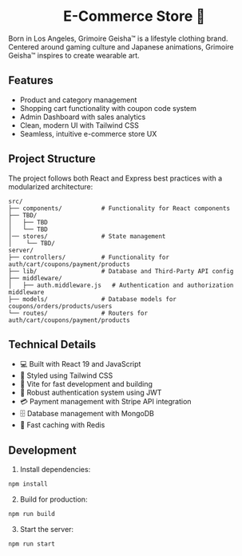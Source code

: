 <h1 align="center">E-Commerce Store 🛒</h1>

Born in Los Angeles, Grimoire Geisha™ is a lifestyle clothing brand. Centered around gaming culture and Japanese animations, Grimoire Geisha™ inspires to create wearable art.

## Features

- Product and category management
- Shopping cart functionality with coupon code system
- Admin Dashboard with sales analytics
- Clean, modern UI with Tailwind CSS
- Seamless, intuitive e-commerce store UX

## Project Structure

The project follows both React and Express best practices with a modularized architecture:

```
src/
├── components/           # Functionality for React components
├── TBD/
│   ├── TBD
│   └── TBD
│── stores/               # State management
│    └── TBD/
server/
├── controllers/          # Functionality for auth/cart/coupons/payment/products
├── lib/                  # Database and Third-Party API config
├── middleware/
│   ├── auth.middleware.js   # Authentication and authorization middleware
├── models/               # Database models for coupons/orders/products/users
└── routes/               # Routers for auth/cart/coupons/payment/products
```

## Technical Details

- 💻 Built with React 19 and JavaScript
- 🎨 Styled using Tailwind CSS
- 🚀 Vite for fast development and building
- 🔐 Robust authentication system using JWT
- 💳 Payment management with Stripe API integration
- 🗄️ Database management with MongoDB
- 💨 Fast caching with Redis

## Development

1. Install dependencies:

```bash
npm install
```

2. Build for production:

```bash
npm run build
```

3. Start the server:

```bash
npm run start
```
